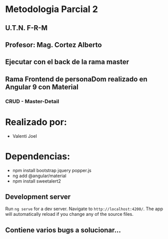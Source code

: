 # Metodologia Parcial 2

## U.T.N. F-R-M
## Profesor: Mag. Cortez Alberto

## Ejecutar con el back de la rama master
## Rama Frontend de personaDom realizado en Angular 9 con Material 
### CRUD - Master-Detail 

# Realizado por:

* Valenti Joel

# Dependencias:

* npm install bootstrap jquery popper.js
* ng add @angular/material
* npm install sweetalert2

## Development server

Run `ng serve` for a dev server. Navigate to `http://localhost:4200/`. The app will automatically reload if you change any of the source files.

## Contiene varios bugs a solucionar...
